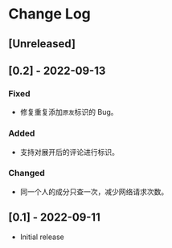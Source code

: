 # Change Log

## [Unreleased]

## [0.2] - 2022-09-13

### Fixed

- 修复重复添加`原友`标识的 Bug。

### Added

- 支持对展开后的评论进行标识。

### Changed

- 同一个人的成分只查一次，减少网络请求次数。

## [0.1] - 2022-09-11

- Initial release
